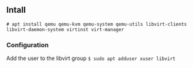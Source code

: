 

## Intall
`# apt install qemu qemu-kvm qemu-system qemu-utils libvirt-clients libvirt-daemon-system virtinst virt-manager`

### Configuration
 Add the user to the libvirt group
`$ sudo apt adduser xuser libvirt`
